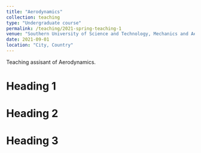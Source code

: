 ```yaml
---
title: "Aerodynamics"
collection: teaching
type: "Undergraduate course"
permalink: /teaching/2021-spring-teaching-1
venue: "Southern University of Science and Technology, Mechanics and Aerospace Engineering"
date: 2021-09-01
location: "City, Country"
---
```

Teaching assisant of Aerodynamics.

Heading 1
=========

Heading 2
=========

Heading 3
=========
